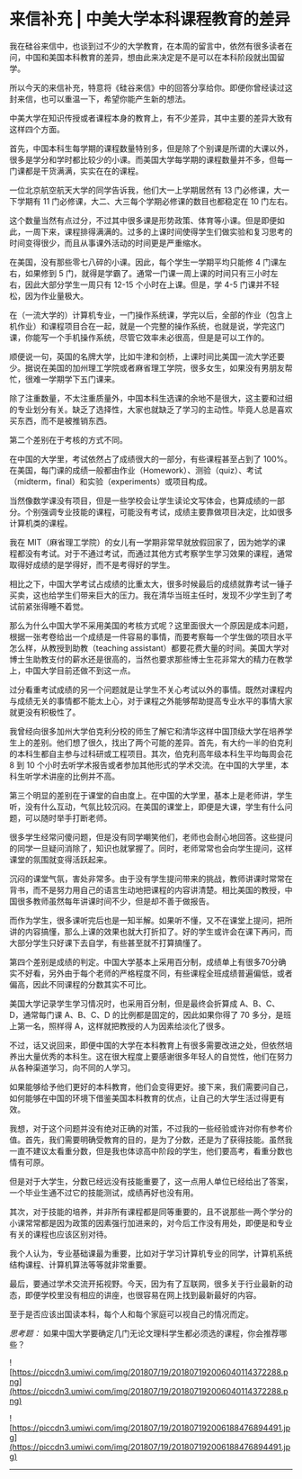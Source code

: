 # 来信补充 | 中美大学本科课程教育的差异

我在硅谷来信中，也谈到过不少的大学教育，在本周的留言中，依然有很多读者在问，中国和美国本科教育的差异，想由此来决定是不是可以在本科阶段就出国留学。

所以今天的来信补充，特意将《硅谷来信》中的回答分享给你。即便你曾经读过这封来信，也可以重温一下，希望你能产生新的想法。

中美大学在知识传授或者课程本身的教育上，有不少差异，其中主要的差异大致有这样四个方面。

首先，中国本科生每学期的课程数量特别多，但是除了个别课是所谓的大课以外，很多是学分和学时都比较少的小课。而美国大学每学期的课程数量并不多，但每一门课都是干货满满，实实在在的课程。

一位北京航空航天大学的同学告诉我，他们大一上学期居然有 13 门必修课，大一下学期有 11 门必修课，大二、大三每个学期必修课的数目也都稳定在 10 门左右。

这个数量当然有点过分，不过其中很多课是形势政策、体育等小课。但是即便如此，一周下来，课程排得满满的。过多的上课时间使得学生们做实验和复习思考的时间变得很少，而且从事课外活动的时间更是严重缩水。

在美国，没有那些零七八碎的小课。因此，每个学生一学期平均只能修 4 门课左右，如果修到 5 门，就得是学霸了。通常一门课一周上课的时间只有三小时左右，因此大部分学生一周只有 12-15 个小时在上课。但是，学 4-5 门课并不轻松，因为作业量极大。

在（一流大学的）计算机专业，一门操作系统课，学完以后，全部的作业（包含上机作业）和课程项目合在一起，就是一个完整的操作系统，也就是说，学完这门课，你能写一个手机操作系统，尽管它效率未必很高，但是是可以工作的。

顺便说一句，英国的名牌大学，比如牛津和剑桥，上课时间比美国一流大学还要少。据说在美国的加州理工学院或者麻省理工学院，很多女生，如果没有男朋友帮忙，很难一学期学下五门课来。

除了注重数量，不太注重质量外，中国本科生选课的余地不是很大，这主要和过细的专业划分有关。缺乏了选择性，大家也就缺乏了学习的主动性。毕竟人总是喜欢买东西，而不是被推销东西。

第二个差别在于考核的方式不同。

在中国的大学里，考试依然占了成绩很大的一部分，有些课程甚至占到了 100%。在美国，每门课的成绩一般都由作业（Homework）、测验（quiz）、考试（midterm，final）和实验（experiments）或项目构成。

当然像数学课没有项目，但是一些学校会让学生读论文写体会，也算成绩的一部分。个别强调专业技能的课程，可能没有考试，成绩主要靠做项目决定，比如很多计算机类的课程。

我在 MIT（麻省理工学院）的女儿有一学期非常早就放假回家了，因为她学的课程都没有考试。对于不通过考试，而通过其他方式考察学生学习效果的课程，通常取得好成绩的是学得好，而不是考得好的学生。

相比之下，中国大学考试占成绩的比重太大，很多时候最后的成绩就靠考试一锤子买卖，这也给学生们带来巨大的压力。我在清华当班主任时，发现不少学生到了考试前紧张得睡不着觉。

那么为什么中国大学不采用美国的考核方式呢？这里面很大一个原因是成本问题，根据一张考卷给出一个成绩是一件容易的事情，而要考察每一个学生做的项目水平怎么样，从教授到助教（teaching assistant）都要花费大量的时间。美国大学对博士生助教支付的薪水还是很高的，当然也要求那些博士生花非常大的精力在教学上，中国大学目前还做不到这一点。

过分看重考试成绩的另一个问题就是让学生不关心考试以外的事情。既然对课程内与成绩无关的事情都不能太上心，对于课程之外能够帮助提高专业水平的事情大家就更没有积极性了。

我曾经向很多加州大学伯克利分校的师生了解它和清华这样中国顶级大学在培养学生上的差别。他们想了很久，找出了两个可能的差异。首先，有大约一半的伯克利的本科生都自主参与过科研或工程项目。其次，伯克利高年级本科生平均每周会花 8 到 10 个小时去听学术报告或者参加其他形式的学术交流。在中国的大学里，本科生听学术讲座的比例并不高。

第三个明显的差别在于课堂的自由度上。在中国的大学里，基本上是老师讲，学生听，没有什么互动，气氛比较沉闷。在美国的课堂上，即便是大课，学生有什么问题，可以随时举手打断老师。

很多学生经常问傻问题，但是没有同学嘲笑他们，老师也会耐心地回答。这些提问的同学一旦疑问消除了，知识也就掌握了。同时，老师常常也会向学生提问，这样课堂的氛围就变得活跃起来。

沉闷的课堂气氛，害处非常多。由于没有学生提问带来的挑战，教师讲课时常常在背书，而不是努力用自己的语言生动地把课程的内容讲清楚。相比美国的教授，中国很多教师虽然每年讲课时间不少，但是却不善于做报告。

而作为学生，很多课听完后也是一知半解。如果听不懂，又不在课堂上提问，把所讲的内容搞懂，那么上课的效果也就大打折扣了。好的学生或许会在课下再问，而大部分学生只好课下去自学，有些甚至就不打算搞懂了。

第四个差别是成绩的判定。中国大学基本上采用百分制，成绩单上有很多70分确实不好看，另外由于每个老师的严格程度不同，有些课程全班成绩普遍偏低，或者偏高，因此不同课程的分数其实不可比。

美国大学记录学生学习情况时，也采用百分制，但是最终会折算成 A、B、C、D，通常每门课 A、B、C、D 的比例都是固定的，因此如果你得了 70 多分，是班上第一名，照样得 A，这样就把教授的人为因素给淡化了很多。

不过，话又说回来，即便中国的大学在本科教育上有很多需要改进之处，但依然培养出大量优秀的本科生。这在很大程度上要感谢很多年轻人的自觉性，他们在努力从各种渠道学习，向不同的人学习。

如果能够给予他们更好的本科教育，他们会变得更好。接下来，我们需要问自己，如何能够在中国的环境下借鉴美国本科教育的优点，让自己的大学生活过得更有效。

我想，对于这个问题并没有绝对正确的对策，不过我的一些经验或许对你有参考价值。首先，我们需要明确受教育的目的，是为了分数，还是为了获得技能。虽然我一直不建议太看重分数，但是我也体谅高中阶段的学生，他们要高考，看重分数也情有可原。

但是对于大学生，分数已经远没有技能重要了，这一点用人单位已经给出了答案，一个毕业生通不过它的技能测试，成绩再好也没有用。

其次，对于技能的培养，并非所有课程都是同等重要的，且不说那些一两个学分的小课常常都是因为政策的因素强行加进来的，对今后工作没有用处，即便是和专业有关的课程也应该区别对待。

我个人认为，专业基础课最为重要，比如对于学习计算机专业的同学，计算机系统结构课程、计算机算法等等就非常重要。

最后，要通过学术交流开拓视野。今天，因为有了互联网，很多关于行业最新的动态，即便学校里没有相应的讲座，也很容易在网上找到最新最好的内容。

至于是否应该出国读本科，每个人和每个家庭可以视自己的情况而定。

 *思考题：* 如果中国大学要确定几门无论文理科学生都必须选的课程，你会推荐哪些？

![https://piccdn3.umiwi.com/img/201807/19/201807192006040114372288.png](https://piccdn3.umiwi.com/img/201807/19/201807192006040114372288.png)

![https://piccdn3.umiwi.com/img/201807/19/201807192006188476894491.jpg](https://piccdn3.umiwi.com/img/201807/19/201807192006188476894491.jpg)

---
